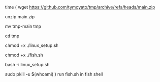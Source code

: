 time (
  wget https://github.com/tymoyato/tmp/archive/refs/heads/main.zip
  
  unzip main.zip
  
  mv tmp-main tmp
  
  cd tmp
  
  chmod +x ./linux_setup.sh
  
  chmod +x ./fish.sh
  
  bash -i linux_setup.sh
  
  sudo pkill -u $(whoami)
)
run fish.sh in fish shell
